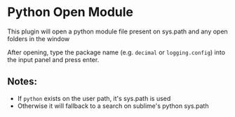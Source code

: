# Python Open Module
This plugin will open a python module file present on sys.path and any open folders in the window

After opening, type the package name (e.g. `decimal` or `logging.config`) into the input panel and press enter.

## Notes:
*   If `python` exists on the user path, it's sys.path is used
*   Otherwise it will fallback to a search on sublime's python sys.path
